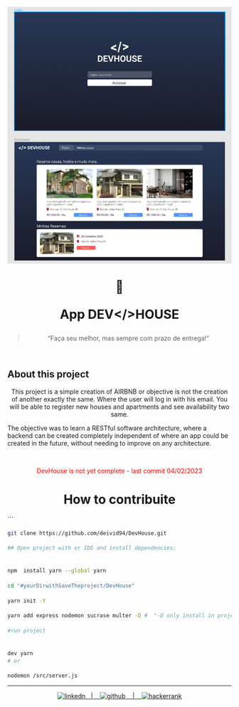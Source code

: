 <h1 align="center">
  <img src= "img/devhouse.png" width_="400px">

  :satellite:<p> App DEV</>HOUSE
</h1>

<blockquote align="center"> “Faça seu melhor, mas sempre com prazo de entrega!”</blockquote>
<br>

  ## About this project
  <p align="center">
    This project is a simple creation of AIRBNB or objective is not the creation of another exactly the same.
Where the user will log in with his email.
You will be able to register new houses and apartments
and see availability two same.

The objective was to learn a RESTful software architecture, where a backend can be created completely independent of where an app could be created in the future, without needing to improve on any architecture.

<p align="center">
 <img alt="" src="https://img.shields.io/badge/Node.js-43853D?style=for-the-badge&logo=node.js&logoColor=white">
 <img alt="" src="https://img.shields.io/badge/Express.js-404D59?style=for-the-badge">
 <img alt="" src="https://img.shields.io/badge/MongoDB-4EA94B?style=for-the-badge&logo=mongodb&logoColor=white">
 <img alt="" src="https://img.shields.io/badge/Insomnia-5849be?style=for-the-badge&logo=Insomnia&logoColor=white">
  </p>
  <div align="center">
  <span style="color:red">DevHouse is not yet complete - last commit 04/02/2023
</span>
  </div>

  <div align="center">
    <h1>How to contribuite</h1>
    <div align="justify">```
    
    
```bash
git clone https://github.com/deivid94/DevHouse.git

## Open project with or IDE and install dependencies:
  

npm  install yarn --global yarn

cd "#yourDirwithSaveTheproject/DevHouse"

yarn init -Y

yarn add express nodemon sucrase multer -D #  "-D only install in project"

#run project


dev yarn
# or

nodemon /src/server.js

```

  
  
  </div>
  </div>
<hr>
<p align="center">
    <a href="https://www.linkedin.com/in/deivid-martins1994/">
  	<img alt ="linkedn" src ="https://img.shields.io/badge/LinkedIn-0077B5?style=for-the-badge&logo=linkedin&logoColor=white">&nbsp;&nbsp;&nbsp;|&nbsp;&nbsp;&nbsp;
  <a href="https://github.com/deivid94">
  <img alt="github" src="https://img.shields.io/badge/GitHub-100000?style=for-the-badge&logo=github&logoColor=white"> &nbsp;&nbsp;&nbsp;|&nbsp;&nbsp;&nbsp;
  <a href="https://www.hackerrank.com/md031194">
  <img alt="hackerrank" src="https://img.shields.io/badge/-Hackerrank-2EC866?style=for-the-badge&logo=HackerRank&logoColor=white"> 

</p>